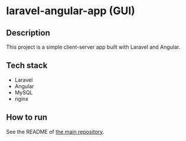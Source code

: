 # laravel-angular-app (GUI)

## Description

This project is a simple client-server app built with Laravel and Angular.

## Tech stack

* Laravel
* Angular
* MySQL
* nginx

## How to run

See the README of [the main repository](https://github.com/hu553in/laravel-angular-app).

